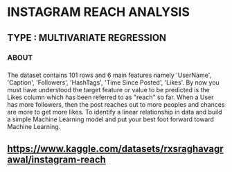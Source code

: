 # INSTAGRAM REACH ANALYSIS

## TYPE : MULTIVARIATE REGRESSION

### ABOUT
###
The dataset contains 101 rows and 6 main features namely 'UserName', 'Caption', 'Followers', 'HashTags', 'Time Since Posted', 'Likes'. 
By now you must have understood the target feature or value to be predicted is the Likes column which has been referred to as "reach" so far.
When a User has more followers, then the post reaches out to more peoples and chances are more to get more likes.
To identify a linear relationship in data and build a simple Machine Learning model and put your best foot forward toward Machine Learning.

## https://www.kaggle.com/datasets/rxsraghavagrawal/instagram-reach
